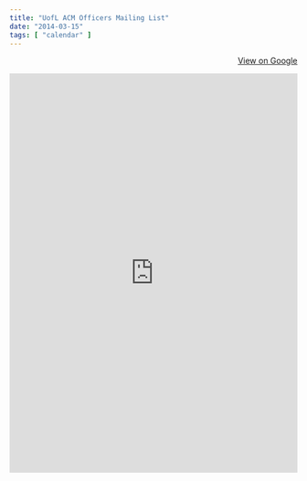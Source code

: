 ```yaml
---
title: "UofL ACM Officers Mailing List"
date: "2014-03-15"
tags: [ "calendar" ]
---
```

<p>
<div align="right">
	<a href="https://groups.google.com/forum/#!forum/uofl-acm-officers" class="btn btn-primary" target="_blank" title="View group on Google"><i class="glyphicon glyphicon-comment"></i> View on Google</a>
</div>
</p>
<iframe id="forum_embed"
  src="https://groups.google.com/forum/embed/?place=forum/uofl-acm-officers&showsearch=false&showpopout=false&showtabs=true&hideforumtitle=true&parenturl=http%3A%2F%2Fspeedacm.org%2Fmailinglists%2Fuofl-acm-officers%2F"
  scrolling="no"
  frameborder="0"
  width="100%"
  height="700">
</iframe>

